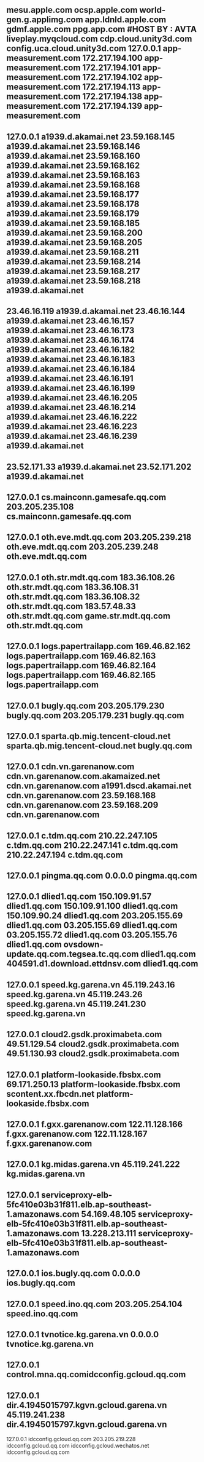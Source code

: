 mesu.apple.com
ocsp.apple.com
world-gen.g.applimg.com
app.ldnld.apple.com
gdmf.apple.com
ppg.app.com
#HOST BY : AVTA
liveplay.myqcloud.com
cdp.cloud.unity3d.com
config.uca.cloud.unity3d.com
127.0.0.1 app-measurement.com
172.217.194.100 app-measurement.com
172.217.194.101 app-measurement.com
172.217.194.102 app-measurement.com
172.217.194.113 app-measurement.com
172.217.194.138 app-measurement.com
172.217.194.139 app-measurement.com
-----------------------------------
127.0.0.1 a1939.d.akamai.net
23.59.168.145 a1939.d.akamai.net
23.59.168.146 a1939.d.akamai.net
23.59.168.160 a1939.d.akamai.net
23.59.168.162 a1939.d.akamai.net
23.59.168.163 a1939.d.akamai.net
23.59.168.168 a1939.d.akamai.net
23.59.168.177 a1939.d.akamai.net
23.59.168.178 a1939.d.akamai.net
23.59.168.179 a1939.d.akamai.net
23.59.168.185 a1939.d.akamai.net
23.59.168.200 a1939.d.akamai.net
23.59.168.205 a1939.d.akamai.net
23.59.168.211 a1939.d.akamai.net
23.59.168.214 a1939.d.akamai.net
23.59.168.217 a1939.d.akamai.net
23.59.168.218 a1939.d.akamai.net
-------------------------------
23.46.16.119 a1939.d.akamai.net
23.46.16.144 a1939.d.akamai.net
23.46.16.157 a1939.d.akamai.net
23.46.16.173 a1939.d.akamai.net
23.46.16.174 a1939.d.akamai.net
23.46.16.182 a1939.d.akamai.net
23.46.16.183 a1939.d.akamai.net
23.46.16.184 a1939.d.akamai.net
23.46.16.191 a1939.d.akamai.net
23.46.16.199 a1939.d.akamai.net
23.46.16.205 a1939.d.akamai.net
23.46.16.214 a1939.d.akamai.net
23.46.16.222 a1939.d.akamai.net
23.46.16.223 a1939.d.akamai.net
23.46.16.239 a1939.d.akamai.net
-------------------------------
23.52.171.33 a1939.d.akamai.net
23.52.171.202 a1939.d.akamai.net
----------------------------------
127.0.0.1 cs.mainconn.gamesafe.qq.com
203.205.235.108 cs.mainconn.gamesafe.qq.com
-------------------------------------------
127.0.0.1 oth.eve.mdt.qq.com
203.205.239.218 oth.eve.mdt.qq.com
203.205.239.248 oth.eve.mdt.qq.com
----------------------------------
127.0.0.1 oth.str.mdt.qq.com
183.36.108.26 oth.str.mdt.qq.com
183.36.108.31 oth.str.mdt.qq.com
183.36.108.32 oth.str.mdt.qq.com
183.57.48.33 oth.str.mdt.qq.com
game.str.mdt.qq.com oth.str.mdt.qq.com
----------------------------------
127.0.0.1 logs.papertrailapp.com
169.46.82.162 logs.papertrailapp.com
169.46.82.163 logs.papertrailapp.com
169.46.82.164 logs.papertrailapp.com
169.46.82.165 logs.papertrailapp.com
-----------------------------------
127.0.0.1 bugly.qq.com
203.205.179.230 bugly.qq.com
203.205.179.231 bugly.qq.com
----------------------------
127.0.0.1 sparta.qb.mig.tencent-cloud.net
sparta.qb.mig.tencent-cloud.net bugly.qq.com
--------------------------------------------
127.0.0.1 cdn.vn.garenanow.com
cdn.vn.garenanow.com.akamaized.net cdn.vn.garenanow.com
a1991.dscd.akamai.net cdn.vn.garenanow.com
23.59.168.168 cdn.vn.garenanow.com
23.59.168.209 cdn.vn.garenanow.com
----------------------------------
127.0.0.1 c.tdm.qq.com
210.22.247.105 c.tdm.qq.com
210.22.247.141 c.tdm.qq.com
210.22.247.194 c.tdm.qq.com
---------------------------
127.0.0.1 pingma.qq.com
0.0.0.0 pingma.qq.com
---------------------
127.0.0.1 dlied1.qq.com
150.109.91.57 dlied1.qq.com
150.109.91.100 dlied1.qq.com
150.109.90.24 dlied1.qq.com
203.205.155.69 dlied1.qq.com
03.205.155.69 dlied1.qq.com
03.205.155.72 dlied1.qq.com
03.205.155.76 dlied1.qq.com
ovsdown-update.qq.com.tegsea.tc.qq.com dlied1.qq.com
404591.d1.download.ettdnsv.com dlied1.qq.com
-------------------------------------------
127.0.0.1 speed.kg.garena.vn
45.119.243.16 speed.kg.garena.vn
45.119.243.26 speed.kg.garena.vn
45.119.241.230 speed.kg.garena.vn
---------------------------------
127.0.0.1 cloud2.gsdk.proximabeta.com
49.51.129.54 cloud2.gsdk.proximabeta.com
49.51.130.93 cloud2.gsdk.proximabeta.com
----------------------------------------
127.0.0.1 platform-lookaside.fbsbx.com
69.171.250.13 platform-lookaside.fbsbx.com
scontent.xx.fbcdn.net platform-lookaside.fbsbx.com
--------------------------------------------------
127.0.0.1 f.gxx.garenanow.com
122.11.128.166 f.gxx.garenanow.com
122.11.128.167 f.gxx.garenanow.com
----------------------------------
127.0.0.1 kg.midas.garena.vn
45.119.241.222 kg.midas.garena.vn
---------------------------------
127.0.0.1 serviceproxy-elb-5fc410e03b31f811.elb.ap-southeast-1.amazonaws.com
54.169.48.105 serviceproxy-elb-5fc410e03b31f811.elb.ap-southeast-1.amazonaws.com
13.228.213.111 serviceproxy-elb-5fc410e03b31f811.elb.ap-southeast-1.amazonaws.com
---------------------------------------------------------------------------------
127.0.0.1 ios.bugly.qq.com
0.0.0.0 ios.bugly.qq.com
------------------------
127.0.0.1 speed.ino.qq.com
203.205.254.104 speed.ino.qq.com
-------------------------------
127.0.0.1 tvnotice.kg.garena.vn
0.0.0.0 tvnotice.kg.garena.vn
----------------------------
127.0.0.1 control.mna.qq.comidcconfig.gcloud.qq.com
---------------------------------
127.0.0.1 dir.4.1945015797.kgvn.gcloud.garena.vn
45.119.241.238 dir.4.1945015797.kgvn.gcloud.garena.vn
----------------------------------------------------
127.0.0.1 idcconfig.gcloud.qq.com
203.205.219.228 idcconfig.gcloud.qq.com
idcconfig.gcloud.wechatos.net idcconfig.gcloud.qq.com
